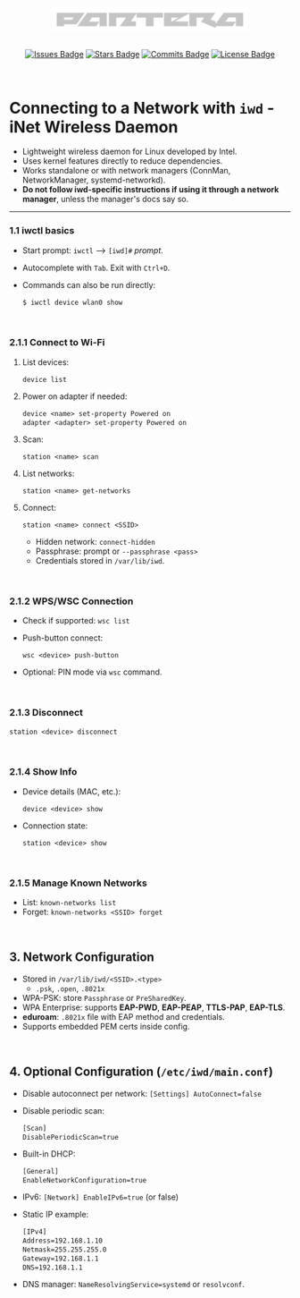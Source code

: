 <div align="center">
  <div style="text-align: center;">
    <picture>
      <source media="(prefers-color-scheme: dark)" srcset="/assets/images/logos/pantera-1.4.png">
      <source media="(prefers-color-scheme: light)" srcset="/assets/images/logos/pantera-1.3.png">
      <img src="/assets/images/logos/pantera-1.4.png" alt="Logo of Pantera" width="350px">
    </picture>
  </div>

  <br>

  [![Issues Badge](https://img.shields.io/badge/ISSUES-0-Test?style=for-the-badge&logo=https%3A%2F%2Ficons8.com%2Ficon%2F83178%2Fimage-file&labelColor=%23333333&color=%23ba181b)](https://github.com/callme-pantera/Arch-Linux-Installation/issues)
  [![Stars Badge](https://img.shields.io/badge/STARS-1-Test?style=for-the-badge&logo=https%3A%2F%2Ficons8.com%2Ficon%2F83178%2Fimage-file&labelColor=%23333333&color=%23f6aa1c)](https://github.com/callme-pantera/Arch-Linux-Installation/stargazers)
  [![Commits Badge](https://img.shields.io/github/commit-activity/m/callme-pantera/Arch-Linux-Installation?style=for-the-badge&label=COMMITS&logo=https%3A%2F%2Ficons8.com%2Ficon%2F83178%2Fimage-file&labelColor=%23333333&color=%237678ED)](https://github.com/callme-pantera/Arch-Linux-Installation/commits/main/)
  [![License Badge](https://img.shields.io/badge/LICENSE-CC-Test?style=for-the-badge&logo=https%3A%2F%2Ficons8.com%2Ficon%2F83178%2Fimage-file&labelColor=%23333333&color=%234361ee)](../LICENSE)
</div>

<br>

# Connecting to a Network with `iwd` - iNet Wireless Daemon
* Lightweight wireless daemon for Linux developed by Intel.
* Uses kernel features directly to reduce dependencies.
* Works standalone or with network managers (ConnMan, NetworkManager, systemd-networkd).
* **Do not follow iwd-specific instructions if using it through a network manager**, unless the manager's docs say so.

---

### 1.1 iwctl basics
* Start prompt: `iwctl` --> `[iwd]#` *prompt*.
* Autocomplete with `Tab`. Exit with `Ctrl+D`.
* Commands can also be run directly:

  ```bash
  $ iwctl device wlan0 show
  ```

<br>

### 2.1.1 Connect to Wi-Fi
1. List devices:

   ```
   device list
   ```
2. Power on adapter if needed:

   ```
   device <name> set-property Powered on
   adapter <adapter> set-property Powered on
   ```
3. Scan:

   ```
   station <name> scan
   ```
4. List networks:

   ```
   station <name> get-networks
   ```
5. Connect:

   ```
   station <name> connect <SSID>
   ```

   * Hidden network: `connect-hidden`
   * Passphrase: prompt or `--passphrase <pass>`
   * Credentials stored in `/var/lib/iwd`.

<br>

### 2.1.2 WPS/WSC Connection
* Check if supported: `wsc list`
* Push-button connect:

  ```
  wsc <device> push-button
  ```
* Optional: PIN mode via `wsc` command.

<br>

### 2.1.3 Disconnect
```
station <device> disconnect
```

<br>

### 2.1.4 Show Info
* Device details (MAC, etc.):

  ```
  device <device> show
  ```
* Connection state:

  ```
  station <device> show
  ```

<br>

### 2.1.5 Manage Known Networks
* List: `known-networks list`
* Forget: `known-networks <SSID> forget`

<br>

## 3. Network Configuration
* Stored in `/var/lib/iwd/<SSID>.<type>`
  * `.psk`, `.open`, `.8021x`
* WPA-PSK: store `Passphrase` or `PreSharedKey`.
* WPA Enterprise: supports **EAP-PWD**, **EAP-PEAP**, **TTLS-PAP**, **EAP-TLS**.
* **eduroam**: `.8021x` file with EAP method and credentials.
* Supports embedded PEM certs inside config.

<br>

## 4. Optional Configuration (`/etc/iwd/main.conf`)
* Disable autoconnect per network: `[Settings] AutoConnect=false`
* Disable periodic scan:

  ```
  [Scan]
  DisablePeriodicScan=true
  ```
* Built-in DHCP:

  ```
  [General]
  EnableNetworkConfiguration=true
  ```
* IPv6: `[Network] EnableIPv6=true` (or false)
* Static IP example:

  ```
  [IPv4]
  Address=192.168.1.10
  Netmask=255.255.255.0
  Gateway=192.168.1.1
  DNS=192.168.1.1
  ```
* DNS manager: `NameResolvingService=systemd` or `resolvconf`.




